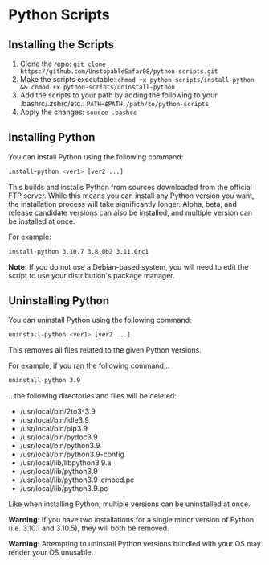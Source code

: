 # Python Scripts

## Installing the Scripts

1. Clone the repo:
   `git clone https://github.com/UnstopableSafar08/python-scripts.git`
2. Make the scripts executable:
   `chmod +x python-scripts/install-python && chmod +x python-scripts/uninstall-python`
3. Add the scripts to your path by adding the following to your .bashrc/.zshrc/etc.:
   `PATH=$PATH:/path/to/python-scripts`
4. Apply the changes:
   `source .bashrc`

## Installing Python

You can install Python using the following command:

```sh
install-python <ver1> [ver2 ...]
```

This builds and installs Python from sources downloaded from the official FTP server.
While this means you can install any Python version you want, the installation process will take significantly longer.
Alpha, beta, and release candidate versions can also be installed, and multiple version can be installed at once.

For example:

```sh
install-python 3.10.7 3.8.0b2 3.11.0rc1
```

**Note:** If you do not use a Debian-based system, you will need to edit the script to use your distribution's package manager.

## Uninstalling Python

You can uninstall Python using the following command:

```sh
uninstall-python <ver1> [ver2 ...]
```

This removes all files related to the given Python versions.

For example, if you ran the following command...

```sh
uninstall-python 3.9
```

...the following directories and files will be deleted:

* /usr/local/bin/2to3-3.9
* /usr/local/bin/idle3.9
* /usr/local/bin/pip3.9
* /usr/local/bin/pydoc3.9
* /usr/local/bin/python3.9
* /usr/local/bin/python3.9-config
* /usr/local/lib/libpython3.9.a
* /usr/local/lib/python3.9
* /usr/local/lib/python3.9-embed.pc
* /usr/local/lib/python3.9.pc

Like when installing Python, multiple versions can be uninstalled at once.

**Warning:** If you have two installations for a single minor version of Python (i.e. 3.10.1 and 3.10.5), they will both be removed.

**Warning:** Attempting to uninstall Python versions bundled with your OS may render your OS unusable.
